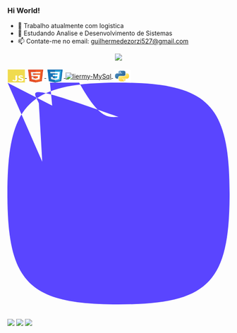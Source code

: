 ### Hi World!

- 🔭 Trabalho atualmente com logistica
- 🌱 Estudando Analise e Desenvolvimento de Sistemas
- 📫 Contate-me no email: guilhermedezorzi527@gmail.com

<div align="center">
  <a href="https://github.com/liermy">
  <img height="180em" src="https://github-readme-stats.vercel.app/api/top-langs/?username=liermy&layout=compact&langs_count=7&theme=dark"/>
</div>

<div style="display: inline_block"><br>
  <img align="center" alt="liermy-Js" height="30" width="40" src="https://raw.githubusercontent.com/devicons/devicon/master/icons/javascript/javascript-plain.svg">
  <img align="center" alt="liermy-HTML" height="30" width="40" src="https://raw.githubusercontent.com/devicons/devicon/master/icons/html5/html5-original.svg">
  <img align="center" alt="liermy-CSS" height="30" width="40" src="https://raw.githubusercontent.com/devicons/devicon/master/icons/css3/css3-original.svg">
  <img align="center" alt="liermy-MySql" height="30" width="40" src="https://cdn.jsdelivr.net/gh/devicons/devicon/icons/mysql/mysql-original-wordmark.svg">
  <img align="center" alt="liermy-Python" height="30" width="40" src="https://raw.githubusercontent.com/devicons/devicon/master/icons/python/python-original.svg">
  <svg viewBox="0 0 128 128">
<path fill-rule="evenodd" clip-rule="evenodd" d="M0 64c0 51.617 12.383 64 64 64 51.617 0 64-12.383 64-64 0-51.617-12.383-64-64-64C12.383 0 0 12.383 0 64ZM25.808 13.295L20.075-45.621C49.27 23.984 55.788 19.813 64 19.813C8.212 0 14.729 4.17 18.118 11.86L20.074 45.6222912.2.2.2.118 11.86l20.074 45.62222.2912.2. 6.93-.985-10.035-1.983-3.182-1.022-6.403-2.057-10.559-2.057-4.108 0-7.408 1.044-10.653 2.071-3.138.9993.225 1.9693.653 2.071-3.138 0-2.477.783-5.345 1.695-7.561zM64 39.625l-19.813 44.84c5.866-2.738 12.644-4.041 19.813-4.041 6.909 0 13.947 1.303 19.552 4.04L64 39.626z" fill="#5A45FF"></path>
</svg>

</div>

##

<div> 
  <a href="https://www.instagram.com/dezorzito_/" target="_blank"><img src="https://img.shields.io/badge/-Instagram-%23E4405F?style=for-the-badge&logo=instagram&logoColor=white" target="_blank"></a>
  <a href ="mailto:guilhermedezorzi527@gmail.com"><img src="https://img.shields.io/badge/-Gmail-%23333?style=for-the-badge&logo=gmail&logoColor=white" target="_blank"></a>
  <a href ="https://twitter.com/liermy_" target="_blank"><img src="https://img.shields.io/badge/Twitter-1DA1F2?style=for-the-badge&logo=twitter&logoColor=white" target="_blank">
 </div>
 
